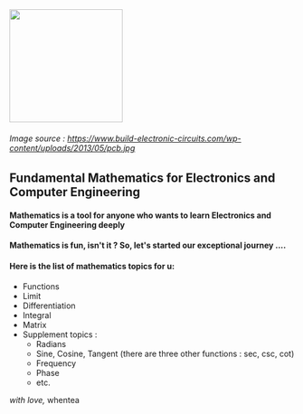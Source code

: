
<img src="https://www.build-electronic-circuits.com/wp-content/uploads/2013/05/pcb.jpg" align ="center" width="200">

###### Image source : https://www.build-electronic-circuits.com/wp-content/uploads/2013/05/pcb.jpg

## Fundamental Mathematics for Electronics and Computer Engineering

#### Mathematics is a tool for anyone who wants to learn Electronics and Computer Engineering deeply

#### Mathematics is fun, isn't it ? So, let's started our exceptional journey ....

#### Here is the list of mathematics topics for u:

* Functions
* Limit
* Differentiation
* Integral
* Matrix
* Supplement topics :
	* Radians
	* Sine, Cosine, Tangent (there are three other functions : sec, csc, cot)
	* Frequency
	* Phase
	* etc.




_with love,_ whentea
